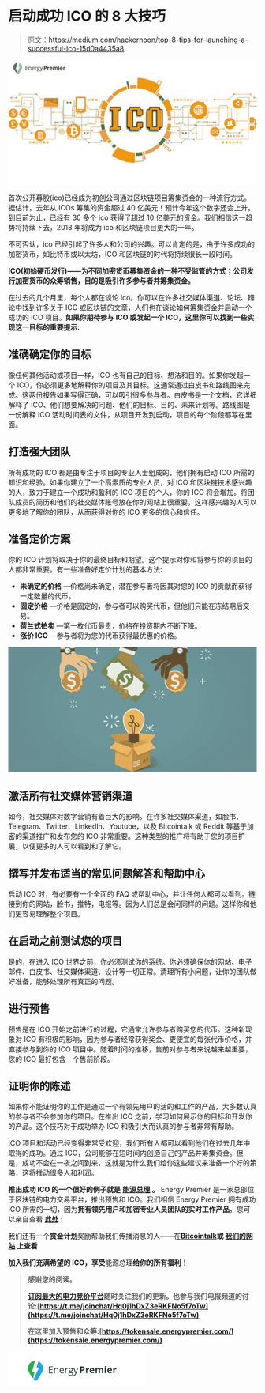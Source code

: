 # 启动成功 ICO 的 8 大技巧

> 原文：<https://medium.com/hackernoon/top-8-tips-for-launching-a-successful-ico-15d0a4435a8>

![](img/1ff41d2835218678f41b83a49a99e726.png)

首次公开募股(ico)已经成为初创公司通过区块链项目筹集资金的一种流行方式。据估计，去年从 ICOs 筹集的资金超过 40 亿美元！预计今年这个数字还会上升。到目前为止，已经有 30 多个 ico 获得了超过 10 亿美元的资金。我们相信这一趋势将持续下去，2018 年将成为 ico 和区块链项目更大的一年。

不可否认，ico 已经引起了许多人和公司的兴趣。可以肯定的是，由于许多成功的加密货币，如比特币或以太坊，ICO 和区块链的时代将持续很长一段时间。

**ICO(初始硬币发行)——为不同加密货币募集资金的一种不受监管的方式；公司发行加密货币的众筹销售，目的是吸引许多参与者并筹集资金。**

在过去的几个月里，每个人都在谈论 ico。你可以在许多社交媒体渠道、论坛、辩论中找到许多关于 ICO 或区块链的文章，人们也在谈论如何筹集资金并启动一个成功的 ICO 项目。**如果你期待参与 ICO 或发起一个 ICO，这里你可以找到一些实现这一目标的重要提示:**

## 准确确定你的目标

像任何其他活动或项目一样，ICO 也有自己的目标、想法和目的。如果你发起一个 ICO，你必须更多地解释你的项目及其目标。这通常通过白皮书和路线图来完成。这两份报告如果写得正确，可以吸引很多参与者。白皮书是一个文档，它详细解释了 ICO、他们想要解决的问题、他们的目标、目的、未来计划等。路线图是一份解释 ICO 活动时间表的文件，从项目开发到启动，项目的每个阶段都写在里面。

## **打造强大团队**

所有成功的 ICO 都是由专注于项目的专业人士组成的，他们拥有启动 ICO 所需的知识和经验。如果你建立了一个高素质的专业人员，对 ICO 和区块链技术感兴趣的人，致力于建立一个成功和盈利的 ICO 项目的个人，你的 ICO 将会增加。将团队成员的简历和他们的社交媒体账号放在你的网站上很重要，这样感兴趣的人可以更多地了解你的团队，从而获得对你的 ICO 更多的信心和信任。

## **准备定价方案**

你的 ICO 计划将取决于你的最终目标和期望。这个提示对你和将参与你的项目的人都非常重要。有一些准备好定价计划的基本方法:

*   **未确定的价格** —价格尚未确定，潜在参与者将因其对您的 ICO 的贡献而获得一定数量的代币。
*   **固定价格** —价格是固定的，参与者可以购买代币，但他们只能在冻结期后交易。
*   **荷兰式拍卖** —第一枚代币最贵，价格在投资期内不断下降。
*   **涨价 ICO** —参与者将为您的代币获得最优惠的价格。

![](img/3aa0f403556461415e3abaa2d9a20634.png)

## **激活所有社交媒体营销渠道**

如今，社交媒体对数字营销有着巨大的影响。在许多社交媒体渠道，如脸书、Telegram、Twitter、LinkedIn、Youtube，以及 Bitcointalk 或 Reddit 等基于加密的渠道推广和发布您的 ICO 非常重要。这种类型的推广将有助于您的项目扩展，以便更多的人可以看到和了解它。

## **撰写并发布适当的常见问题解答和帮助中心**

启动 ICO 时，有必要有一个全面的 FAQ 或帮助中心，并让任何人都可以看到。链接到你的网站，脸书，推特，电报等。因为人们总是会问同样的问题。这样你和他们更容易理解整个项目。

## **在启动之前测试您的项目**

是的，在进入 ICO 世界之前，你必须测试你的系统。你必须确保你的网站、电子邮件、白皮书、社交媒体渠道、设计等一切正常。清理所有小问题，让你的团队做好准备，能够处理所有真正的问题。

## **进行预售**

预售是在 ICO 开始之前进行的过程，它通常允许参与者购买您的代币。这种新现象对 ICO 有积极的影响，因为参与者经常获得奖金、更便宜的每张代币价格，并直接参与到你的 ICO 项目中。随着时间的推移，售前对参与者来说越来越重要，您的 ICO 最好包含一个售前阶段。

## **证明你的陈述**

如果你不能证明你的工作是通过一个有领先用户的活的和工作的产品，大多数认真的参与者不会参加你的项目。在推出 ICO 之前，学习如何展示你的目标和开发你的产品。这个技巧对于成功举办 ICO 和吸引大而认真的参与者非常有帮助。

ICO 项目和活动已经变得非常受欢迎，我们所有人都可以看到他们在过去几年中取得的成功。通过 ICO，公司能够在短时间内创造自己的产品并筹集资金。但是，成功不会在一夜之间到来，这就是为什么我们给你这些建议来准备一个好的策略，这将推动很多人和利润。

**推出成功 ICO 的一个很好的例子就是** [**能源总理**](https://medium.com/u/e338af49a57a?source=post_page-----15d0a4435a8--------------------------------) **。** Energy Premier 是一家总部位于区块链的电力交易平台，推出预售和 ICO。我们相信 Energy Premier 拥有成功 ICO 所需的一切，因为**拥有领先用户和加密专业人员团队的实时工作产品**，您可以亲自查看 [**此处**](https://tokensale.energypremier.com) :

我们还有一个**赏金计划**奖励帮助我们传播消息的人——在[**Bitcointalk**](https://bitcointalk.org/index.php?topic=3043285.0)**或 [**我们的网站**](https://tokensale.energypremier.com/bounty.pdf) 上查看**

**加入我们充满希望的 ICO，享受**能源总理**给你的所有福利！**

> **感谢您的阅读。**
> 
> **[订阅最大的电力竞价平台](https://medium.com/energy-premier-blog)随时关注我们的更新。也参与我们电报频道的讨论:[https://t.me/joinchat/Hq0j1hDxZ3eRKFNo5f7oTw](https://t.me/joinchat/Hq0j1hDxZ3eRKFNo5f7oTw)**
> 
> **在这里加入预售和众筹:[https://tokensale.energypremier.com/](https://tokensale.energypremier.com/)**

**![](img/b3b8ba99c83d8703e3768dd7fa3fae3d.png)**